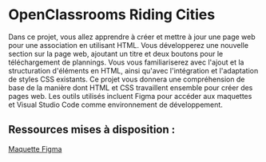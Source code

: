# OpenClassrooms Riding Cities

Dans ce projet, vous allez apprendre à créer et mettre à jour une page web pour une association en utilisant HTML. Vous développerez une nouvelle section sur la page web, ajoutant un titre et deux boutons pour le téléchargement de plannings. Vous vous familiariserez avec l'ajout et la structuration d'éléments en HTML, ainsi qu'avec l'intégration et l'adaptation de styles CSS existants. Ce projet vous donnera une compréhension de base de la manière dont HTML et CSS travaillent ensemble pour créer des pages web. Les outils utilisés incluent Figma pour accéder aux maquettes et Visual Studio Code comme environnement de développement.

## Ressources mises à disposition :
[Maquette Figma](https://www.figma.com/file/EGLtVGfH0H7S4068Fl5EOO/Maquette-desktop-Riding-Cities?type=design&node-id=2-43&mode=design&t=1qJqeZej3H3AjkZn-0)